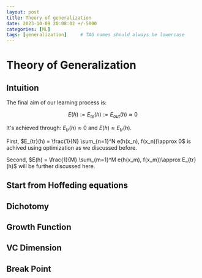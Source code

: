 ```yaml
---
layout: post
title: Theory of generalization
date: 2023-10-09 20:08:02 +/-5000
categories: [ML]
tags: [generalization]     # TAG names should always be lowercase
---
```


# Theory of Generalization 

## Intuition 
The final aim of our learning process is: 

$$
E(h) := E_{te}(h) := E_{out}(h) \approx 0
$$

It's achieved through: $E_{tr}(h) \approx 0$  and $E(h) \approx E_{tr}(h)$. 

First, $E_{tr}(h) = \frac{1}{N} \sum_{n=1}^N e(h(x_n), f(x_n))\approx 0$ is achived using optimization as we discussed before. 

Second, $E(h) = \frac{1}{M} \sum_{m=1}^M e(h(x_m), f(x_m))\approx E_{tr}(h)$ will be further discussed here. 

## Start from Hoffeding equations 

## Dichotomy 

## Growth Function 

## VC Dimension 

## Break Point 